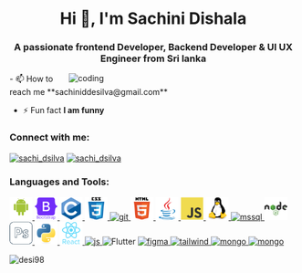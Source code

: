 <h1 align="center">Hi 👋, I'm Sachini Dishala</h1>
<h3 align="center">A passionate frontend Developer, Backend Developer & UI UX Engineer from Sri lanka</h3>
<img align="right" alt="coding" width="400" src="https://www.bing.com/th/id/OGC.bfe7c3ec69bf379f62a5de6a34acdc5d?pid=1.7&rurl=https%3a%2f%2fmiro.medium.com%2fmax%2f1400%2f1*qdAW1TjCN57h1lbuuzvchg.gif&ehk=w7OIa913DGrDOfbARBfao2orIGNsejbu%2fLu1qfTbQcM%3d">
- 📫 How to reach me **sachiniddesilva@gmail.com**

- ⚡ Fun fact **I am funny**

<h3 align="left">Connect with me:</h3>
<p align="left">
<a href="https://instagram.com/sachi_dsilva" target="blank"><img align="center" src="https://raw.githubusercontent.com/rahuldkjain/github-profile-readme-generator/master/src/images/icons/Social/instagram.svg" alt="sachi_dsilva" height="30" width="40" /></a> 
<a href="linkedin.com/in/sachini-de-silva-973b68218" target="blank"><img align="center" src="https://www.cdandassociatesinc.com/wp-content/uploads/2020/12/linkedin-logo-transparent-1.png" alt="sachi_dsilva" height="40" width="40" /></a> 
  
</p>

<h3 align="left">Languages and Tools:</h3>
<p align="left"> <a href="https://developer.android.com" target="_blank" rel="noreferrer"> <img src="https://raw.githubusercontent.com/devicons/devicon/master/icons/android/android-original-wordmark.svg" alt="android" width="40" height="40"/> </a> <a href="https://getbootstrap.com" target="_blank" rel="noreferrer"> <img src="https://raw.githubusercontent.com/devicons/devicon/master/icons/bootstrap/bootstrap-plain-wordmark.svg" alt="bootstrap" width="40" height="40"/> </a> <a href="https://www.cprogramming.com/" target="_blank" rel="noreferrer"> <img src="https://raw.githubusercontent.com/devicons/devicon/master/icons/c/c-original.svg" alt="c" width="40" height="40"/> </a> <a href="https://www.w3schools.com/css/" target="_blank" rel="noreferrer"> <img src="https://raw.githubusercontent.com/devicons/devicon/master/icons/css3/css3-original-wordmark.svg" alt="css3" width="40" height="40"/> </a> <a href="https://git-scm.com/" target="_blank" rel="noreferrer"> <img src="https://www.vectorlogo.zone/logos/git-scm/git-scm-icon.svg" alt="git" width="40" height="40"/> </a> <a href="https://www.w3.org/html/" target="_blank" rel="noreferrer"> <img src="https://raw.githubusercontent.com/devicons/devicon/master/icons/html5/html5-original-wordmark.svg" alt="html5" width="40" height="40"/> </a> <a href="https://www.java.com" target="_blank" rel="noreferrer"> <img src="https://raw.githubusercontent.com/devicons/devicon/master/icons/java/java-original.svg" alt="java" width="40" height="40"/> </a> <a href="https://developer.mozilla.org/en-US/docs/Web/JavaScript" target="_blank" rel="noreferrer"> <img src="https://raw.githubusercontent.com/devicons/devicon/master/icons/javascript/javascript-original.svg" alt="javascript" width="40" height="40"/> </a> <a href="https://www.linux.org/" target="_blank" rel="noreferrer"> <img src="https://raw.githubusercontent.com/devicons/devicon/master/icons/linux/linux-original.svg" alt="linux" width="40" height="40"/> </a> <a href="https://www.microsoft.com/en-us/sql-server" target="_blank" rel="noreferrer"> <img src="https://www.svgrepo.com/show/303229/microsoft-sql-server-logo.svg" alt="mssql" width="40" height="40"/> </a> <a href="https://nodejs.org" target="_blank" rel="noreferrer"> <img src="https://raw.githubusercontent.com/devicons/devicon/master/icons/nodejs/nodejs-original-wordmark.svg" alt="nodejs" width="40" height="40"/> </a> <a href="https://www.photoshop.com/en" target="_blank" rel="noreferrer"> <img src="https://raw.githubusercontent.com/devicons/devicon/master/icons/photoshop/photoshop-line.svg" alt="photoshop" width="40" height="40"/> </a> <a href="https://www.python.org" target="_blank" rel="noreferrer"> <img src="https://raw.githubusercontent.com/devicons/devicon/master/icons/python/python-original.svg" alt="python" width="40" height="40"/> </a> <a href="https://reactjs.org/" target="_blank" rel="noreferrer"> <img src="https://raw.githubusercontent.com/devicons/devicon/master/icons/react/react-original-wordmark.svg" alt="react" width="40" height="40"/> </a> <a href="https://www.adobe.com/products/xd.html" target="_blank" rel="noreferrer"> <img src="https://th.bing.com/th/id/R.99d580e2755af3d2ee4c763d408f6359?rik=ReT5KS4m9A6amg&pid=ImgRaw&r=0" alt="js" width="40" height="40"/> </a> <img src="https://www.svgrepo.com/show/353751/flutter.svg" alt="Flutter" width="40" height="40"/>  </a>  <a href="https://www.adobe.com/products/xd.html" target="_blank" rel="noreferrer"> <img src="https://th.bing.com/th/id/R.a27f387f8a36864f60095b81006ad791?rik=1pY5crBJ81Y5aQ&pid=ImgRaw&r=0" alt="figma" width="40" height="40"/> </a>  <a href="https://www.adobe.com/products/xd.html" target="_blank" rel="noreferrer"> <img src="https://creazilla-store.fra1.digitaloceanspaces.com/icons/3257079/file-type-tailwind-icon-md.png" alt="tailwind" width="40" height="40"/> </a>  <a href="https://www.adobe.com/products/xd.html" target="_blank" rel="noreferrer"> <img src="https://cdn.icon-icons.com/icons2/2415/PNG/512/mongodb_original_logo_icon_146424.png" alt="mongo" width="40" height="40"/> </a> <a href="https://www.adobe.com/products/xd.html" target="_blank" rel="noreferrer"> <img src="https://th.bing.com/th/id/R.c521e7e67222276a6860665a46813cc6?rik=B6RIySVyHjydAg&pid=ImgRaw&r=0" alt="mongo" width="40" height="40"/> </a></p>

<p><img align="center" src="https://github-readme-stats.vercel.app/api/top-langs?username=SachiniDeSilva&show_icons=true&locale=en&layout=compact" alt="desi98" /></p>
